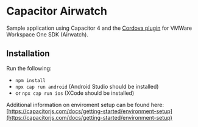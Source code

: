 # Capacitor Airwatch

Sample application using Capacitor 4 and the [Cordova plugin](https://www.npmjs.com/package/airwatch-sdk-plugin) for VMWare Workspace One SDK (Airwatch).

## Installation

Run the following:
- `npm install`
- `npx cap run android` (Android Studio should be installed)
- or `npx cap run ios` (XCode should be installed)

Additional information on enviroment setup can be found here:
[https://capacitorjs.com/docs/getting-started/environment-setup](https://capacitorjs.com/docs/getting-started/environment-setup)
